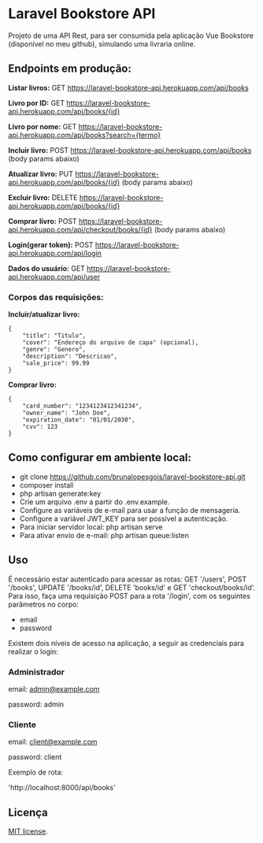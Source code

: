 # Laravel Bookstore API

Projeto de uma API Rest, para ser consumida pela aplicação Vue Bookstore (disponível no meu github), simulando uma livraria online.

## Endpoints em produção:

**Listar livros:** GET https://laravel-bookstore-api.herokuapp.com/api/books

**Livro por ID:** GET https://laravel-bookstore-api.herokuapp.com/api/books/{id}

**Livro por nome:** GET https://laravel-bookstore-api.herokuapp.com/api/books?search={termo}

**Incluir livro:** POST https://laravel-bookstore-api.herokuapp.com/api/books (body params abaixo)

**Atualizar livro:** PUT https://laravel-bookstore-api.herokuapp.com/api/books/{id} (body params abaixo)

**Excluir livro:** DELETE https://laravel-bookstore-api.herokuapp.com/api/books/{id}

**Comprar livro:** POST https://laravel-bookstore-api.herokuapp.com/api/checkout/books/{id} (body params abaixo)

**Login(gerar token):** POST https://laravel-bookstore-api.herokuapp.com/api/login

**Dados do usuário:** GET https://laravel-bookstore-api.herokuapp.com/api/user

### Corpos das requisições:

**Incluir/atualizar livro:**
```
{
    "title": "Titulo",
    "cover": "Endereço do arquivo de capa" (opcional), 
    "genre": "Genero",
    "description": "Descricao",
    "sale_price": 99.99
}

```

**Comprar livro:**
```
{
    "card_number": "1234123412341234",
    "owner_name": "John Doe",
    "expiration_date": "01/01/2030",
    "cvv": 123
}

```

## Como configurar em ambiente local:

- git clone https://github.com/brunalopesgois/laravel-bookstore-api.git
- composer install
- php artisan generate:key
- Crie um arquivo .env a partir do .env.example.
- Configure as variáveis de e-mail para usar a função de mensageria.
- Configure a variável JWT_KEY para ser possível a autenticação.
- Para iniciar servidor local: php artisan serve
- Para ativar envio de e-mail: php artisan queue:listen

## Uso

É necessário estar autenticado para acessar as rotas: GET '/users', POST '/books', UPDATE '/books/id', DELETE 'books/id' e GET 'checkout/books/id'.
Para isso, faça uma requisição POST para a rota '/login', com os seguintes parâmetros no corpo:

- email
- password

Existem dois níveis de acesso na aplicação, a seguir as credenciais para realizar o login:

### Administrador
email: admin@example.com

password: admin

### Cliente
email: client@example.com

password: client

Exemplo de rota:

'http://localhost:8000/api/books'

## Licença

[MIT license](https://opensource.org/licenses/MIT).

